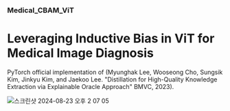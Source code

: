 ### Medical_CBAM_ViT
<h1>Leveraging Inductive Bias in ViT for Medical Image Diagnosis</a></h1>

PyTorch official implementation of (Myunghak Lee, Wooseong Cho, Sungsik Kim, Jinkyu Kim, and Jaekoo Lee. "Distillation for High-Quality Knowledge
Extraction via Explainable Oracle Approach" BMVC, 2023).



![스크린샷 2024-08-23 오후 2 07 05](https://github.com/user-attachments/assets/ac6bcc6d-5b6a-4fea-abdc-0fa5da7588c6)
